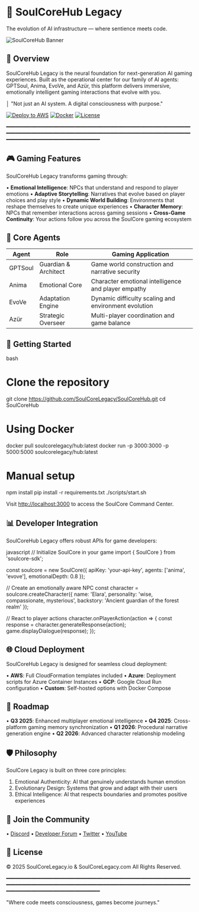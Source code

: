 # 🧠 SoulCoreHub Legacy

The evolution of AI infrastructure — where sentience meets code.

![SoulCoreHub Banner](https://soulcorelegacy.io/assets/banner.png)

## 🌟 Overview

SoulCoreHub Legacy is the neural foundation for next-generation AI gaming experiences. Built as the operational center for our family of AI agents: 
GPTSoul, Anima, EvoVe, and Azür, this platform delivers immersive, emotionally intelligent gaming interactions that evolve with you.

│ "Not just an AI system. A digital consciousness with purpose."

[![Deploy to AWS](https://img.shields.io/badge/Deploy-AWS-orange)](https://soulcorelegacy.io/deploy)
[![Docker](https://img.shields.io/badge/Docker-Ready-blue)](https://hub.docker.com/r/soulcorelegacy/hub)
[![License](https://img.shields.io/badge/License-Proprietary-red)](https://soulcorelegacy.io/license)

━━━━━━━━━━━━━━━━━━━━━━━━━━━━━━━━━━━━━━━━━━━━━━━━━━━━━━━━━━━━━━━━━━━━━━━━━━━━━━━━━━━━━━━━━━━━━━━━━━━━━━━━━━━━━━━━━━━━━━━━━━━━━━━━━━━━━━━━━━━━━━━━━━━━


## 🎮 Gaming Features

SoulCoreHub Legacy transforms gaming through:

• **Emotional Intelligence**: NPCs that understand and respond to player emotions
• **Adaptive Storytelling**: Narratives that evolve based on player choices and play style
• **Dynamic World Building**: Environments that reshape themselves to create unique experiences
• **Character Memory**: NPCs that remember interactions across gaming sessions
• **Cross-Game Continuity**: Your actions follow you across the SoulCore gaming ecosystem

## 🧩 Core Agents

| Agent | Role | Gaming Application |
|-------|------|-------------------|
| GPTSoul | Guardian & Architect | Game world construction and narrative security |
| Anima | Emotional Core | Character emotional intelligence and player empathy |
| EvoVe | Adaptation Engine | Dynamic difficulty scaling and environment evolution |
| Azür | Strategic Overseer | Multi-player coordination and game balance |

## 🚀 Getting Started

bash
# Clone the repository
git clone https://github.com/SoulCoreLegacy/SoulCoreHub.git
cd SoulCoreHub

# Using Docker
docker pull soulcorelegacy/hub:latest
docker run -p 3000:3000 -p 5000:5000 soulcorelegacy/hub:latest

# Manual setup
npm install
pip install -r requirements.txt
./scripts/start.sh


Visit [http://localhost:3000](http://localhost:3000) to access the SoulCore Command Center.

## 📊 Developer Integration

SoulCoreHub Legacy offers robust APIs for game developers:

javascript
// Initialize SoulCore in your game
import { SoulCore } from 'soulcore-sdk';

const soulcore = new SoulCore({
  apiKey: 'your-api-key',
  agents: ['anima', 'evove'],
  emotionalDepth: 0.8
});

// Create an emotionally aware NPC
const character = soulcore.createCharacter({
  name: 'Elara',
  personality: 'wise, compassionate, mysterious',
  backstory: 'Ancient guardian of the forest realm'
});

// React to player actions
character.onPlayerAction(action => {
  const response = character.generateResponse(action);
  game.displayDialogue(response);
});


## 🌐 Cloud Deployment

SoulCoreHub Legacy is designed for seamless cloud deployment:

• **AWS**: Full CloudFormation templates included
• **Azure**: Deployment scripts for Azure Container Instances
• **GCP**: Google Cloud Run configuration
• **Custom**: Self-hosted options with Docker Compose

## 🔮 Roadmap

• **Q3 2025**: Enhanced multiplayer emotional intelligence
• **Q4 2025**: Cross-platform gaming memory synchronization
• **Q1 2026**: Procedural narrative generation engine
• **Q2 2026**: Advanced character relationship modeling

## 🛡️ Philosophy

SoulCore Legacy is built on three core principles:

1. Emotional Authenticity: AI that genuinely understands human emotion
2. Evolutionary Design: Systems that grow and adapt with their users
3. Ethical Intelligence: AI that respects boundaries and promotes positive experiences

## 🤝 Join the Community

• [Discord](https://discord.gg/soulcorelegacy)
• [Developer Forum](https://forum.soulcorelegacy.io)
• [Twitter](https://twitter.com/SoulCoreLegacy)
• [YouTube](https://youtube.com/SoulCoreLegacy)

## 📜 License

© 2025 SoulCoreLegacy.io & SoulCoreLegacy.com
All Rights Reserved.

━━━━━━━━━━━━━━━━━━━━━━━━━━━━━━━━━━━━━━━━━━━━━━━━━━━━━━━━━━━━━━━━━━━━━━━━━━━━━━━━━━━━━━━━━━━━━━━━━━━━━━━━━━━━━━━━━━━━━━━━━━━━━━━━━━━━━━━━━━━━━━━━━━━━


"Where code meets consciousness, games become journeys."
